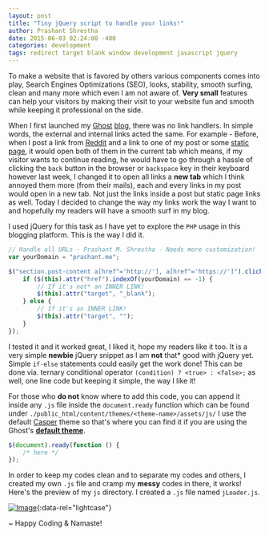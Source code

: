 ```yaml
---
layout: post
title: "Tiny jQuery script to handle your links!"
author: Prashant Shrestha
date: 2015-06-03 02:24:00 -400
categories: development
tags: redirect target blank window development javascript jquery 
---
```


To make a website that is favored by others various components comes into play, Search Engines Optimizations (SEO), looks, stability, smooth surfing, clean and many more which even I am not aware of. **Very small** features can help your visitors by making their visit to your website fun and smooth while keeping it professional on the side.
<!--excerpt-->
When I first launched my [Ghost](https://ghost.org/) [blog](http://www.nepirates.com/), there was no link handlers. In simple words, the external and internal links acted the same. For example - Before, when I post a link from [Reddit](https://www.reddit.com/) and a link to one of my post or some [static page](http://www.nepirates.com/contact-me/), it would open both of them in the current tab which means, if my visitor wants to continue reading, he would have to go through a hassle of clicking the `back` button in the browser or `backspace` key in their keyboard however last week, I changed it to open all links a **new tab** which I think annoyed them more (from their mails), each and every links in my post would open in a new tab. Not just the links inside a post but static page links as well. Today I decided to change the way my links work the way I want to and hopefully my readers will have a smooth surf in my blog.

I used jQuery for this task as I have yet to explore the `PHP` usage in this blogging platform. This is the way I did it.

```javascript
// Handle all URLs - Prashant M. Shrestha - Needs more customization!
var yourDomain = "prashant.me";

$("section.post-content a[href^='http://'], a[href^='https://']").click(function () {
    if ($(this).attr("href").indexOf(yourDomain) == -1) {
        // If it's not* an INNER LINK!
        $(this).attr("target", "_blank");
    } else {
        // If it's an INNER LINK!
        $(this).attr("target", "");
    }
});
```
I tested it and it worked great, I liked it, hope my readers like it too. It is a very simple **newbie** jQuery snippet as I am **not** that* good with jQuery yet. Simple `if-else` statements could easily get the work done! This can be done via. ternary conditional operator `(condition) ? <true> : <false>;` as well, one line code but keeping it simple, the way I like it!

For those who **do not** know where to add this code, you can append it inside any `.js` file inside the `document.ready` function which can be found under `./public_html/content/themes/<theme-name>/assets/js/` I use the default [Casper](http://www.allghostthemes.com/casper/) theme so that's where you can find it if you are using the Ghost's **[default theme](http://www.allghostthemes.com/casper/)**.

```javascript
$(document).ready(function () {
    /* here */
});
```

In order to keep my codes clean and to separate my codes and others, I created my own `.js` file and cramp my **messy** codes in there, it works! Here's the preview of my `js` directory. I created a `.js` file named `jLoader.js`.

[![Image](https://i.imgur.com/LnPK50F.png)](https://i.imgur.com/LnPK50F.png "List of Javascript libraries used."){:data-rel="lightcase"}

~ Happy Coding & Namaste!